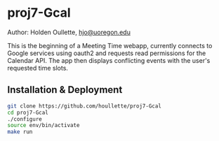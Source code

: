 # proj7-Gcal

Author: Holden Oullette, hjo@uoregon.edu

This is the beginning of a Meeting Time webapp, currently connects to Google services
using oauth2 and requests read permissions for the Calendar API. The app then displays
conflicting events with the user's requested time slots.

## Installation & Deployment ##

```bash
git clone https://github.com/houllette/proj7-Gcal
cd proj7-Gcal
./configure
source env/bin/activate
make run
```
